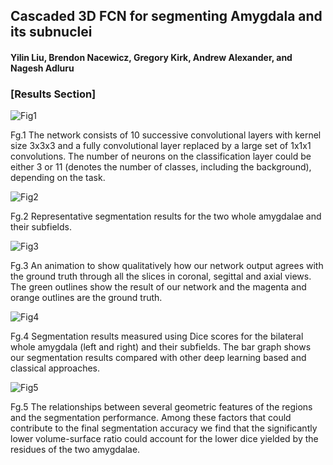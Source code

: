 
## Cascaded 3D FCN for segmenting Amygdala and its subnuclei 

#### Yilin Liu, Brendon Nacewicz, Gregory Kirk, Andrew Alexander, and Nagesh Adluru

### [Results Section]

![Fig1](https://preview.ibb.co/h9BzDG/FCN.png)

Fg.1 The network consists of 10 successive convolutional layers with kernel size 3x3x3 and a fully convolutional layer replaced by a large set of 1x1x1 convolutions. The number of neurons on the classification layer could be either 3 or 11 (denotes the number of classes, including the background), depending on the task.

![Fig2](https://preview.ibb.co/gPvqnb/Our_Net_Result_Amyg.png)

Fg.2 Representative segmentation results for the two whole amygdalae and their subfields.

![Fig3](https://gifyu.com/images/Fg.5.gif)

Fg.3 An animation to show qualitatively how our network output agrees with the ground truth through all the slices in coronal, segittal and axial views. The green outlines show the result of our network and the magenta and orange outlines are the ground truth.

![Fig4](https://preview.ibb.co/gNuSYG/BoxComp.png)

Fg.4 Segmentation results measured using Dice scores for the bilateral whole amygdala (left and right) and their subfields. The bar graph shows our segmentation results compared with other deep learning based and classical approaches.

![Fig5](https://preview.ibb.co/bYdRSb/Dice_Vs_Size.png)

Fg.5 The relationships between several geometric features of the regions and the segmentation performance. Among these factors that could contribute to the final segmentation accuracy we find that the significantly lower volume-surface ratio could account for the lower dice yielded by the residues of the two amygdalae.
